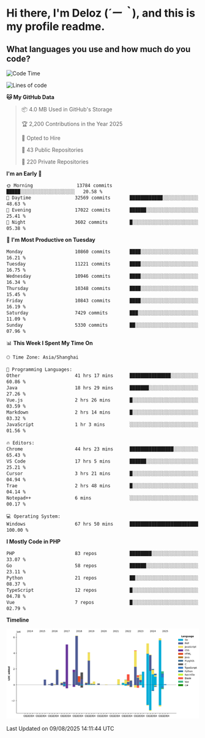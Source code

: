 # **Hi there, I'm Deloz (*´ー｀*), and this is my profile readme.**

## **What languages you use and how much do you code?**

<!--START_SECTION:waka-->
![Code Time](http://img.shields.io/badge/Code%20Time-7%2C093%20hrs%2046%20mins-blue)

![Lines of code](https://img.shields.io/badge/From%20Hello%20World%20I%27ve%20Written-56.2%20million%20lines%20of%20code-blue)

**🐱 My GitHub Data** 

> 📦 4.0 MB Used in GitHub's Storage 
 > 
> 🏆 2,200 Contributions in the Year 2025
 > 
> 💼 Opted to Hire
 > 
> 📜 43 Public Repositories 
 > 
> 🔑 220 Private Repositories 
 > 
**I'm an Early 🐤** 

```text
🌞 Morning                13784 commits       █████░░░░░░░░░░░░░░░░░░░░   20.58 % 
🌆 Daytime                32569 commits       ████████████░░░░░░░░░░░░░   48.63 % 
🌃 Evening                17022 commits       ██████░░░░░░░░░░░░░░░░░░░   25.41 % 
🌙 Night                  3602 commits        █░░░░░░░░░░░░░░░░░░░░░░░░   05.38 % 
```
📅 **I'm Most Productive on Tuesday** 

```text
Monday                   10860 commits       ████░░░░░░░░░░░░░░░░░░░░░   16.21 % 
Tuesday                  11221 commits       ████░░░░░░░░░░░░░░░░░░░░░   16.75 % 
Wednesday                10946 commits       ████░░░░░░░░░░░░░░░░░░░░░   16.34 % 
Thursday                 10348 commits       ████░░░░░░░░░░░░░░░░░░░░░   15.45 % 
Friday                   10843 commits       ████░░░░░░░░░░░░░░░░░░░░░   16.19 % 
Saturday                 7429 commits        ███░░░░░░░░░░░░░░░░░░░░░░   11.09 % 
Sunday                   5330 commits        ██░░░░░░░░░░░░░░░░░░░░░░░   07.96 % 
```


📊 **This Week I Spent My Time On** 

```text
🕑︎ Time Zone: Asia/Shanghai

💬 Programming Languages: 
Other                    41 hrs 17 mins      ███████████████░░░░░░░░░░   60.86 % 
Java                     18 hrs 29 mins      ███████░░░░░░░░░░░░░░░░░░   27.26 % 
Vue.js                   2 hrs 26 mins       █░░░░░░░░░░░░░░░░░░░░░░░░   03.59 % 
Markdown                 2 hrs 14 mins       █░░░░░░░░░░░░░░░░░░░░░░░░   03.32 % 
JavaScript               1 hr 3 mins         ░░░░░░░░░░░░░░░░░░░░░░░░░   01.56 % 

🔥 Editors: 
Chrome                   44 hrs 23 mins      ████████████████░░░░░░░░░   65.43 % 
VS Code                  17 hrs 5 mins       ██████░░░░░░░░░░░░░░░░░░░   25.21 % 
Cursor                   3 hrs 21 mins       █░░░░░░░░░░░░░░░░░░░░░░░░   04.94 % 
Trae                     2 hrs 48 mins       █░░░░░░░░░░░░░░░░░░░░░░░░   04.14 % 
Notepad++                6 mins              ░░░░░░░░░░░░░░░░░░░░░░░░░   00.17 % 

💻 Operating System: 
Windows                  67 hrs 50 mins      █████████████████████████   100.00 % 
```

**I Mostly Code in PHP** 

```text
PHP                      83 repos            ████████░░░░░░░░░░░░░░░░░   33.07 % 
Go                       58 repos            ██████░░░░░░░░░░░░░░░░░░░   23.11 % 
Python                   21 repos            ██░░░░░░░░░░░░░░░░░░░░░░░   08.37 % 
TypeScript               12 repos            █░░░░░░░░░░░░░░░░░░░░░░░░   04.78 % 
Vue                      7 repos             █░░░░░░░░░░░░░░░░░░░░░░░░   02.79 % 
```



**Timeline**

![Lines of Code chart](https://raw.githubusercontent.com/deloz/deloz/main/assets/bar_graph.png)


 Last Updated on 09/08/2025 14:11:44 UTC
<!--END_SECTION:waka-->
